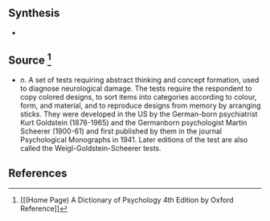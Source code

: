 ## Synthesis
- 
## Source [^1]
- $n$. A set of tests requiring abstract thinking and concept formation, used to diagnose neurological damage. The tests require the respondent to copy colored designs, to sort items into categories according to colour, form, and material, and to reproduce designs from memory by arranging sticks. They were developed in the US by the German-born psychiatrist Kurt Goldstein (1878-1965) and the Germanborn psychologist Martin Scheerer (1900-61) and first published by them in the journal Psychological Monographs in 1941. Later editions of the test are also called the Weigl-Goldstein-Scheerer tests.
## References

[^1]: [[(Home Page) A Dictionary of Psychology 4th Edition by Oxford Reference]]